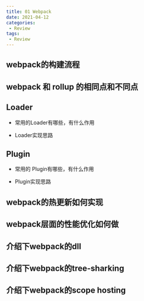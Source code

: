 ```yaml
---
title: 01 Webpack
date: 2021-04-12
categories:
 - Review
tags:
 - Review
---
```


## webpack的构建流程

## webpack 和 rollup 的相同点和不同点

## Loader

* 常用的Loader有哪些，有什么作用

* Loader实现思路

## Plugin

* 常用的 Plugin有哪些，有什么作用

* Plugin实现思路

## webpack的热更新如何实现

## webpack层面的性能优化如何做

## 介绍下webpack的dll

## 介绍下webpack的tree-sharking

## 介绍下webpack的scope hosting
